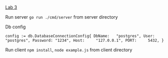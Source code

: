 [Lab 3](https://kpi-architecture-course.appspot.com/lectures/practice-3.pdf)

Run server `go run ./cmd/server` from server directory

Db config

`config := db.DatabaseConnectionConfig{
		DbName:   "postgres",
		User:     "postgres",
		Password: "1234",
		Host:     "127.0.0.1",
		PORT:     5432,
	}`

Run client `npm install`, `node example.js` from client directory

